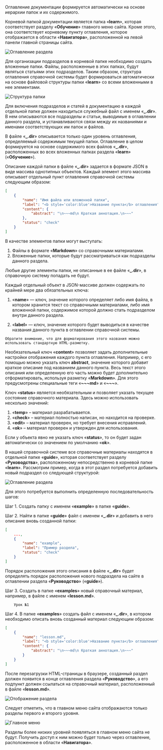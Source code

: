 ﻿Оглавление документации формируется автоматически на основе иерархии папок и их содержимого.

Корневой папкой документации является папка «**learn**», которая соответствует разделу «**Обучение**» главного меню сайта. Кроме этого, она соответствует корневому пункту оглавления, которое отображается в области «**Навигатора**», расположенной на левой панели главной страницы сайта.

![Оглавление раздела](learn/images/doc-principles_table-of-contents-01.png "Пример оглавления раздела")

Для организации подразделов в корневой папке необходимо создать вложенные папки. Файлы, расположенные в этих папках, будут являться статьями этих подразделов. Таким образом, структура оглавления справочной системы будет формироваться автоматически на основе файловой структуры папки «**learn**» со всеми вложенными в нее элементами.

![Структура папки](learn/images/help_example3.jpg "Структура папки learn")

Для включения подразделов и статей в документацию в каждой отдельной папке должен находиться служебный файл с именем «**_.dir**». В нем описываются все подразделы и статьи, выводимые в оглавлении данного раздела, и устанавливаются связи между их названиями и именами соответствующих им папок и файлов.

В файле «**\_.dir**» описывается только один уровень оглавления, определяемый содержимым текущей папки. Оглавление в целом формируется на основе содержимого всех файлов «**\_.dir**», расположенных во всех вложенных папках раздела «**learn**» («**Обучение**»).

Описание каждой папки в файле «**\_.dir**» задается в формате JSON в виде массива однотипных объектов. Каждый элемент этого массива описывает отдельный пункт оглавления справочной системы следующим образом:

```json
[
    {
        "name": "Имя файла или вложенной папки",
        "label": "<b style='color:blue'>Название пункта</b> оглавления",
        "content": {
            "abstract": "\n~~~md\n Краткая аннотация.\n~~~"
        },
        "status": "check"
    }
]
```

В качестве элементов папки могут выступать:

1. Файлы в формате «**Markdown**» со справочными материалами.
1. Вложенные папки, которые будут рассматриваться как подразделы данного раздела.

Любые другие элементы папки, не описанные в ее файле «**_.dir**», в справочную систему попадать не будут.

Каждый отдельный объект в JSON-массиве должен содержать по крайней мере два обязательных ключа:

1. «**name**» — ключ, значение которого определяет либо имя файла, в котором хранится текст со справочными материалами, либо имя вложенной папки, содержимое которой должно стать подразделом внутри данного раздела.

1. «**label**» — ключ, значение которого будет выводиться в качестве названия данного пункта в оглавлении справочной системы.

```info _hideGutter
Обратите внимание, что для форматирования этого названия можно использовать стандартную HTML-разметку.
```

Необязательный ключ «**content**» позволяет задать дополнительные настройки отображения каждого пункта оглавления. Например, с его помощью можно указать ключ **abstract**, значение которого добавит краткое описание под названием данного пункта. Весь текст этого описания или определенную его часть можно будет дополнительно отформатировать, используя разметку «**Markdown**». Для этого предусмотрены специальные теги «**~~~md**» и «**~~~**».

Ключ «**status**» является необязательным и позволяет указать текущее состояние справочного материала. Здесь можно использовать несколько значений:

1. «**temp**» – материал разрабатывается.
1. «**check**» – материал полностью написан, но находится на проверке.
1. «**edit**» – материал проверен, но требует внесения исправлений.
1. «**ok**» – материал проверен и утвержден для использования.

Если у объекта явно не указать ключ «**status**», то он будет задан автоматически со значением по умолчанию «**ok**».

В нашей справочной системе все справочные материалы находятся в отдельной папке «**guide**», которая соответствует разделу «**Руководства**», расположенному непосредственно в корневой папке «**learn**». Рассмотрим пример, когда в этот раздел потребуется добавить новый подраздел со следующей структурой:

![Оглавление раздела](learn/images/help_example.jpg "Пример оглавления раздела")

Для этого потребуется выполнить определенную последовательность шагов:

Шаг 1. Создать папку с именем «**example**» в папке «**guide**».

Шаг 2. Найти в папке «**guide**» файл с именем «**_.dir**» и добавить в него описание вновь созданной папки:

```json
[
    ...,
    {
        "name": "example",
        "label": "Пример раздела",
        "status": "check"
    }
]
```

Порядок расположения этого описания в файле «**_.dir**» будет определять порядок расположения нового подраздела на сайте в оглавлении раздела «**Руководство**» («**guide**»).

Шаг 3. Создать в папке «**examples**» новый справочный материал, например, в файле с именем «**lesson.md**».

```text
    Урок №1
```

Шаг 4. В папке «**examples**» создать файл с именем «**_.dir**», в котором необходимо описать вновь созданный материал следующим образом:

```json
[
    {
        "name": "lesson.md",
        "label": "<b style='color:blue'>Название пункта</b> оглавления",
        "content": {
            "abstract": "\n~~~md\n Краткая аннотация.\n~~~"
        }
    }
]
```

После перезагрузки HTML-страницы в браузере, созданный раздел должен появится в конце оглавления раздела «**Руководство**», а его подпункт должен ссылаться на справочный материал, расположенный в файле «**lesson.md**».

![Отображение раздела](learn/images/help_example2.jpg "Отображение раздела")

Следует отметить, что в главном меню сайта отображаются только разделы первого и второго уровня.

![Главное меню](learn/images/help_menu.jpg "Главное меню")

Разделы более низких уровней появляться в главном меню сайта не будут. Получить доступ к ним можно будет только через оглавление, расположенное в области «**Навигатора**».
